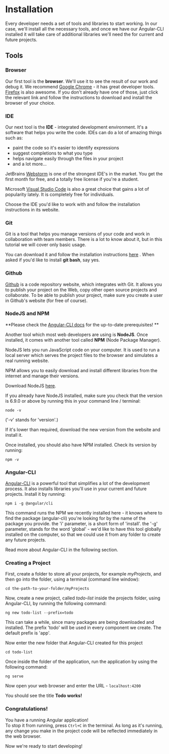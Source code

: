 # Installation

Every developer needs a set of tools and libraries to start working. In our case, we'll install all the necessary tools, and once we have our Angular-CLI installed it will take care of additional libraries we'll need the for current and future projects.

## Tools

### Browser

Our first tool is the **browser**. We'll use it to see the result of our work and debug it. We recommend [Google Chrome](https://www.google.com/chrome/browser/desktop/) - it has great developer tools. [Firefox](https://www.mozilla.org/en-US/firefox/new/) is also awesome. If you don't already have one of those, just click the relevant link and follow the instructions to download and install the browser of your choice.

### IDE

Our next tool is the **IDE** -  integrated development environment. It's a software that helps you write the code. IDEs can do a lot of amazing things such as:

* paint the code so it's easier to identify expressions
* suggest completions to what you type
* helps navigate easily through the files in your project
* and a lot more...

JetBrains [Webstorm](https://www.jetbrains.com/webstorm/download/) is one of the strongest IDE's in the market. You get the first month for free, and a totally free license if you're a student.

Microsoft [Visual Studio Code](https://code.visualstudio.com/) is also a great choice that gains a lot of popularity lately. It is completely free for individuals.

Choose the IDE you'd like to work with and follow the installation instructions in its website.

### Git

Git is a tool that helps you manage versions of your code and work in collaboration with team members. There is a lot to know about it, but in this tutorial we will cover only basic usage.

You can download it and follow the installation instructions [here](https://git-scm.com/) .
When asked if you'd like to install **git bash**, say yes.

### Github

[Github](https://github.com/) is a code repository website, which integrates with Git. It allows you to publish your project on the Web, copy other open source projects and collaborate. To be able to publish your project, make sure you create a user in Github's website (for free of course).

### NodeJS and NPM

**Please check the [Angular-CLI docs](https://github.com/angular/angular-cli#prerequisites) for the up-to-date prerequisites! **

Another tool which most web developers are using is **NodeJS**. Once installed, it comes with another tool called **NPM** (Node Package Manager).

NodeJS lets you run JavaScript code on your computer. It is used to run a local server which serves the project files to the browser and simulates a real running website.

NPM allows you to easily download and install different libraries from the internet and  manage their versions.

Download NodeJS [here](https://nodejs.org/en/).

If you already have NodeJS installed, make sure you check that the version is 6.9.0 or above by running this in your command line / terminal:   
```
node -v
```
\('-v' stands for 'version'.\)  

If it's lower than required, download the new version from the website and install it.

Once installed, you should also have NPM installed. Check its version by running:  
```
npm -v
```


### Angular-CLI

[Angular-CLI](https://github.com/angular/angular-cli) is a powerful tool that simplifies a lot of the development process. It also installs libraries you'll use in your current and future projects. Install it by running:
```
npm i -g @angular/cli
```

This command runs the NPM we recently installed here - it knows where to find the package (angular-cli) you're looking for by the name of the package you provide.
the 'i' parameter, is a short form of 'install'.
the '-g' parameter, stands for the word 'global' - we'd like to have this tool globally installed on the computer, so that we could use it from any folder to create any future projects.

Read more about Angular-CLI in the following section.

### Creating a Project

First, create a folder to store all your projects, for example _myProjects_, and then go into the folder, using a terminal (command line window):
```
cd the-path-to-your-folder/myProjects
```

Now, create a new project, called _todo-list_ inside the projects folder, using Angular-CLI, by running the following command:
```
ng new todo-list --prefix=todo
```
This can take a while, since many packages are being downloaded and installed.
The prefix 'todo' will be used in every component we create. The default prefix is 'app'.


Now enter the new folder that Angular-CLI created for this project
```
cd todo-list
```
Once inside the folder of the application, run the application by using the following command:
```
ng serve
```
Now open your web browser and enter the URL - `localhost:4200`

You should see the title **Todo works!**



### Congratulations!

You have a running Angular application!  
To stop it from running, press `Ctrl+C` in the terminal.
As long as it's running, any change you make in the project code will be reflected immediately in the web browser.

Now we're ready to start developing!

